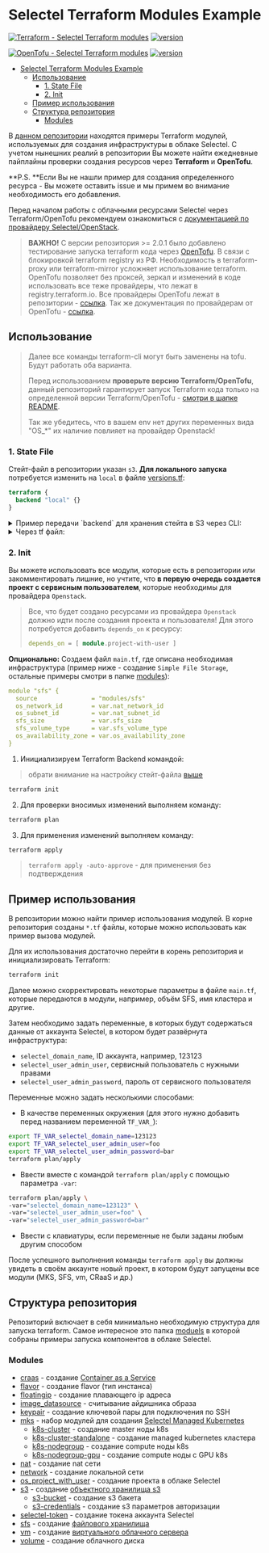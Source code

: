 # Selectel Terraform Modules Example

[![Terraform - Selectel Terraform modules](https://github.com/selectel/selectel-infra-examples/actions/workflows/modules.yml/badge.svg)](https://github.com/selectel/selectel-infra-examples/actions/workflows/modules.yml) [![version](https://img.shields.io/badge/terraform-1.6.2-green.svg)](https://github.com/hashicorp/terraform/releases/tag/v1.6.2)

[![OpenTofu - Selectel Terraform modules](https://github.com/selectel/selectel-infra-examples/actions/workflows/opentofu.yml/badge.svg)](https://github.com/selectel/selectel-infra-examples/actions/workflows/opentofu.yml) [![version](https://img.shields.io/badge/opentofu-1.6.2-yellow.svg)](https://github.com/opentofu/opentofu/releases/tag/v1.6.2)

- [Selectel Terraform Modules Example](#selectel-terraform-modules-example)
  - [Использование](#использование)
    - [1. State File](#1-state-file)
    - [2. Init](#2-init)
  - [Пример использования](#пример-использования)
  - [Структура репозитория](#структура-репозитория)
    - [Modules](#modules)

В [данном репозитории](https://github.com/selectel/selectel-infra-examples) находятся примеры Terraform модулей, используемых для создания инфраструктуры в облаке Selectel. С учетом нынешних реалий в репозитории Вы можете найти ежедневные пайплайны проверки создания ресурсов через **Terraform** и **OpenTofu**.

**P.S. **Если Вы не нашли пример для создания определенного ресурса - Вы можете оставить issue и мы примем во внимание необходимость его добавления.

Перед началом работы с облачными ресурсами Selectel через Terraform/OpenTofu рекомендуем ознакомиться с [документацией по провайдеру Selectel/OpenStack](https://docs.selectel.ru/terraform/).

> **ВАЖНО!**
> С версии репозитория >= 2.0.1 было добавлено тестирование запуска terraform кода через [OpenTofu](https://opentofu.org/). В связи с блокировкой terraform registry из РФ. Необходимость в terraform-proxy или terraform-mirror усложняет использование terraform. OpenTofu позволяет без проксей, зеркал и изменений в коде использовать все теже провайдеры, что лежат в registry.terraform.io. Все провайдеры OpenTofu лежат в репозитории - [ссылка](https://github.com/opentofu/registry/tree/main/providers). Так же документация по провайдерам от OpenTofu - [ссылка](https://opentofu.org/docs/language/providers/).

## Использование

> Далее все команды terraform-cli могут быть заменены на tofu. Будут работать оба варианта.
> 
> Перед использованием **проверьте версию Terraform/OpenTofu**, данный репозиторий гарантирует запуск Terraform кода только на определенной версии Terraform/OpenTofu - [смотри в шапке README](#selectel-terraform-modules-example).
> 
> Так же убедитесь, что в вашем env нет других переменных вида "OS_*" их наличие повлияет на провайдер Openstack!

### 1. State File

Cтейт-файл в репозитории указан `s3`.
**Для локального запуска** потребуется изменить на `local` в файле [versions.tf](https://github.com/selectel/selectel-infra-examples/blob/main/versions.tf#L12):

```tf
terraform {
  backend "local" {}
}
```

<details>
<summary>Пример передачи `backend` для хранения стейта в S3 через CLI:</summary>

```tf
terraform init
  -backend-config="bucket=< имя бакета s3 >"
  -backend-config="endpoint=s3.ru-1.storage.selcloud.ru"
  -backend-config="key=< имя стейт-файла >.tfstate"
  -backend-config="region=ru-1"
  -backend-config="skip_region_validation=true"
  -backend-config="skip_credentials_validation=true"
  -backend-config="access_key=< S3_ACCESS_KEY >"
  -backend-config="secret_key=< secrets.S3_SECRET_KEY >"
```
</details>

<details>
<summary>Через tf файл:</summary>

```tf
terraform {
  backend "s3" {
    bucket     = "< имя бакета s3 >"
    endpoint   = "s3.ru-1.storage.selcloud.ru"
    key        = "< имя стейт-файла >.tfstate"
    region     = "ru-1"
    access_key = "< S3_ACCESS_KEY >"
    secret_key = "< secrets.S3_SECRET_KEY >"

    skip_region_validation      = true
    skip_credentials_validation = true
  }
}
```
</details>

### 2. Init

Вы можете использовать все модули, которые есть в репозитории или закомментировать лишние, но учтите, что **в первую очередь создается проект с сервисным пользователем**, которые необходимы для провайдера `Openstack`. 

>Все, что будет создано ресурсами из провайдера `Openstack` должно идти после создания проекта и пользователя! Для этого потребуется добавить `depends_on` к ресурсу:
> ```tf
> depends_on = [ module.project-with-user ]
> ```

**Опционально:** Создаем файл `main.tf`, где описана необходимая инфраструктура (пример ниже - создание `Simple File Storage`, остальные примеры смотри в папке [modules](https://github.com/selectel/selectel-infra-examples/tree/main/modules)):

```yaml
module "sfs" {
  source               = "modules/sfs"
  os_network_id        = var.nat_network_id
  os_subnet_id         = var.nat_subnet_id
  sfs_size             = var.sfs_size
  sfs_volume_type      = var.sfs_volume_type
  os_availability_zone = var.os_availability_zone
}
```

1. Инициализируем Terraform Backend командой:

> обрати внимание на настройку стейт-файла [выше](#1-state-file)

```bash
terraform init
```

2. Для проверки вносимых изменений выполняем команду:

```bash
terraform plan
```

3. Для применения изменений выполняем команду:

```bash
terraform apply
```

> `terraform apply -auto-approve` - для применения без подтверждения

## Пример использования

В репозитории можно найти пример использования модулей. В корне репозитория созданы `*.tf` файлы, которые можно использовать как пример вызова модулей.

Для их использования достаточно перейти в корень репозитория и инициализировать Terraform:

```bash
terraform init
```

Далее можно скорректировать некоторые параметры в файле `main.tf`, которые передаются в модули, например, объём SFS, имя кластера и другие.

Затем необходимо задать переменные, в которых будут содержаться данные от аккаунта Selectel, в котором будет развёрнута инфраструктура:

- `selectel_domain_name`, ID аккаунта, например, 123123
- `selectel_user_admin_user`, сервисный пользователь с нужными правами 
- `selectel_user_admin_password`, пароль от сервисного пользователя

Переменные можно задать несколькими способами:

- В качестве переменных окружения (для этого нужно добавить перед названием переменной `TF_VAR_`):

```bash
export TF_VAR_selectel_domain_name=123123
export TF_VAR_selectel_user_admin_user=foo
export TF_VAR_selectel_user_admin_password=bar
terraform plan/apply
```
- Ввести вместе с командой `terraform plan/apply` с помощью параметра `-var`:

```bash
terraform plan/apply \
-var="selectel_domain_name=123123" \
-var="selectel_user_admin_user=foo" \
-var="selectel_user_admin_password=bar"
```

- Ввести с клавиатуры, если переменные не были заданы любым другим способом

После успешного выполнения команды `terraform apply` вы должны увидеть в своём аккаунте новый проект, в котором будут запущены все модули (MKS, SFS, vm, CRaaS и др.)

## Структура репозитория

Репозиторий включает в себя минимально необходимую структура для запуска terraform. Самое интересное это папка [moduels](https://github.com/selectel/selectel-infra-examples/tree/main/modules) в которой собраны примеры запуска компонентов в облаке Selectel.

### Modules

  * [craas](modules/craas) - создание [Container as a Service](https://selectel.ru/services/cloud/container-registry/)
  * [flavor](modules/flavor) - создание flavor (тип инстанса)
  * [floatingip](modules/floatingip) - создание плавающего ip адреса
  * [image_datasource](modules/image_datasource) - считывание айдишника образа
  * [keypair](modules/keypair) - создание ключевой пары для подключения по SSH
  * [mks](modules/mks) - набор модулей для создания [Selectel Managed Kubernetes](https://selectel.ru/services/cloud/kubernetes/)
    * [k8s-cluster](modules/mks/k8s-cluster) - создание master ноды k8s
    * [k8s-cluster-standalone](modules/mks/k8s-cluster-standalone) - создание managed kubernetes кластера
    * [k8s-nodegroup](modules/mks/k8s-nodegroup) - создание compute ноды k8s
    * [k8s-nodegroup-gpu](modules/mks/k8s-nodegroup-gpu) - создание compute ноды с GPU k8s
  * [nat](modules/nat) - создание nat сети
  * [network](modules/network) - создание локальной сети
  * [os_project_with_user](modules/os_project_with_user) - создание проекта в облаке Selectel
  * [s3](modules/s3) - создание [объектного хранилища s3](https://selectel.ru/services/cloud/storage/)
    * [s3-bucket](modules/s3-bucket) - создание s3 бакета
    * [s3-credentials](modules/s3-credentioals) - создание s3 параметров авторизации
  * [selectel-token](modules/selectel) - создание токена аккаунта Selectel
  * [sfs](modules/sfs) - создание [файлового хранилища](https://selectel.ru/lab/file-storage/)
  * [vm](modules/vm) - создание [виртуального облачного сервера](https://selectel.ru/services/cloud/servers/)
  * [volume](modules/volume) - создание облачного диска
